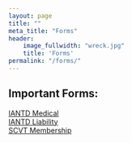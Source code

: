 ```yaml
---
layout: page
title: ""
meta_title: "Forms"
header:
    image_fullwidth: "wreck.jpg"
    title: 'Forms'
permalink: "/forms/"
---
```


## Important Forms:

[IANTD Medical](/assets/IANTD_Medical.pdf)  
[IANTD Liability](/assets/IANTD_Liability.pdf)  
[SCVT Membership](/assets/SCVT_Application_for_Member.pdf)
